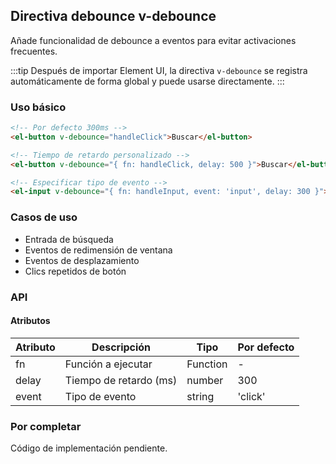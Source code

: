 ## Directiva debounce v-debounce

Añade funcionalidad de debounce a eventos para evitar activaciones frecuentes.

:::tip
Después de importar Element UI, la directiva `v-debounce` se registra automáticamente de forma global y puede usarse directamente.
:::

### Uso básico

```html
<!-- Por defecto 300ms -->
<el-button v-debounce="handleClick">Buscar</el-button>

<!-- Tiempo de retardo personalizado -->
<el-button v-debounce="{ fn: handleClick, delay: 500 }">Buscar</el-button>

<!-- Especificar tipo de evento -->
<el-input v-debounce="{ fn: handleInput, event: 'input', delay: 300 }"></el-input>
```

### Casos de uso

- Entrada de búsqueda
- Eventos de redimensión de ventana
- Eventos de desplazamiento
- Clics repetidos de botón

### API

#### Atributos

| Atributo | Descripción            | Tipo     | Por defecto |
| -------- | ---------------------- | -------- | ----------- |
| fn       | Función a ejecutar     | Function | -           |
| delay    | Tiempo de retardo (ms) | number   | 300         |
| event    | Tipo de evento         | string   | 'click'     |

### Por completar

Código de implementación pendiente.
